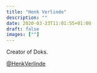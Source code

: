 ```yaml
---
title: "Henk Verlinde"
description: ""
date: 2020-03-23T11:01:55+01:00
draft: false
images: [""]
---
```


Creator of Doks.

[@HenkVerlinde](https://twitter.com/henkverlinde)
